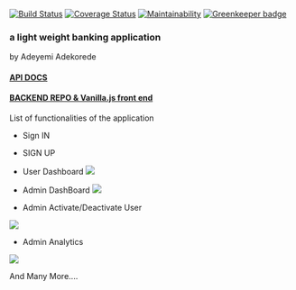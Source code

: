 [![Build Status](https://travis-ci.org/Adekoreday/Banka-React.svg?branch=develop)](https://travis-ci.org/Adekoreday/Banka-React)
[![Coverage Status](https://coveralls.io/repos/github/Adekoreday/Banka-React/badge.svg?branch=develop)](https://coveralls.io/github/Adekoreday/Banka-React?branch=develop)
[![Maintainability](https://api.codeclimate.com/v1/badges/f110b92fa0198eeee11c/maintainability)](https://codeclimate.com/github/Adekoreday/Banka-React/maintainability) [![Greenkeeper badge](https://badges.greenkeeper.io/Adekoreday/Banka-React.svg)](https://greenkeeper.io/)

### a light weight banking application
by Adeyemi Adekorede
#### [API DOCS](https://bankaandela.herokuapp.com/api-docs/)
#### [BACKEND REPO & Vanilla.js front end](https://github.com/Adekoreday/BankaApp-vanilla.js])

List of functionalities of the application

- Sign IN 
- SIGN UP

- User Dashboard
<img src="https://res.cloudinary.com/kaytronics/image/upload/v1582688253/Screen_Shot_2020-02-26_at_4.37.08_AM_rtwv5s.png"></img>


- Admin DashBoard
<img src="https://res.cloudinary.com/kaytronics/image/upload/v1582688049/Screen_Shot_2020-02-26_at_4.27.34_AM_nfpwmo.png"></img>

- Admin Activate/Deactivate User

<img src="https://res.cloudinary.com/kaytronics/image/upload/v1582688063/Screen_Shot_2020-02-26_at_4.27.01_AM_l29z2z.png"></img>

- Admin Analytics

<img src="https://res.cloudinary.com/kaytronics/image/upload/v1582688087/Screen_Shot_2020-02-26_at_4.25.55_AM_yafo5o.png"></img>
  
And Many More....

